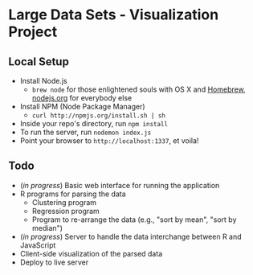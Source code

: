 # Large Data Sets - Visualization Project #

## Local Setup ##
* Install Node.js
  * `brew node` for those enlightened souls with OS X and [Homebrew](http://mxcl.github.com/homebrew/), [nodejs.org](http://nodejs.org) for everybody else
* Install NPM (Node Package Manager)
  * `curl http://npmjs.org/install.sh | sh`
* Inside your repo's directory, run `npm install`
* To run the server, run `nodemon index.js`
* Point your browser to `http://localhost:1337`, et voila!

## Todo ##
* (*in progress*) Basic web interface for running the application
* R programs for parsing the data
  * Clustering program
  * Regression program
  * Program to re-arrange the data (e.g., "sort by mean", "sort by median")
* (*in progress*) Server to handle the data interchange between R and JavaScript
* Client-side visualization of the parsed data
* Deploy to live server
